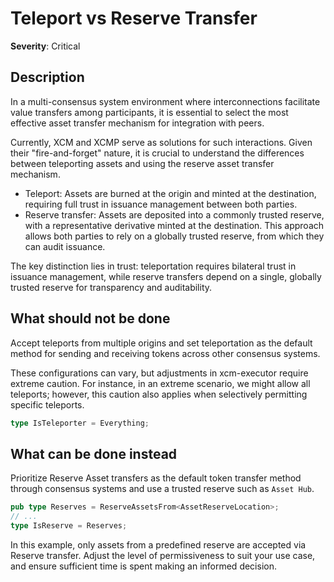 # Teleport vs Reserve Transfer

**Severity**: Critical

## Description

In a multi-consensus system environment where interconnections facilitate value transfers among participants, it is
essential to select the most effective asset transfer mechanism for integration with peers.

Currently, XCM and XCMP serve as solutions for such interactions. Given their "fire-and-forget" nature, it is crucial to
understand the differences between teleporting assets and using the reserve asset transfer mechanism.

- Teleport: Assets are burned at the origin and minted at the destination, requiring full trust in issuance management
  between both parties.
- Reserve transfer: Assets are deposited into a commonly trusted reserve, with a representative derivative minted at the
  destination. This approach allows both parties to rely on a globally trusted reserve, from which they can audit
  issuance.

The key distinction lies in trust: teleportation requires bilateral trust in issuance management, while reserve
transfers depend on a single, globally trusted reserve for transparency and auditability.

## What should not be done

Accept teleports from multiple origins and set teleportation as the default method for sending and receiving tokens
across other consensus systems.

These configurations can vary, but adjustments in xcm-executor require extreme caution. For instance, in an extreme
scenario, we might allow all teleports; however, this caution also applies when selectively permitting specific
teleports.

```rust
type IsTeleporter = Everything; 
```

## What can be done instead

Prioritize Reserve Asset transfers as the default token transfer method through consensus systems and use a trusted
reserve such as `Asset Hub`.

```rust
pub type Reserves = ReserveAssetsFrom<AssetReserveLocation>;
// ...
type IsReserve = Reserves;
```

In this example, only assets from a predefined reserve are accepted via Reserve transfer. Adjust the level of
permissiveness to suit your use case, and ensure sufficient time is spent making an informed decision.
